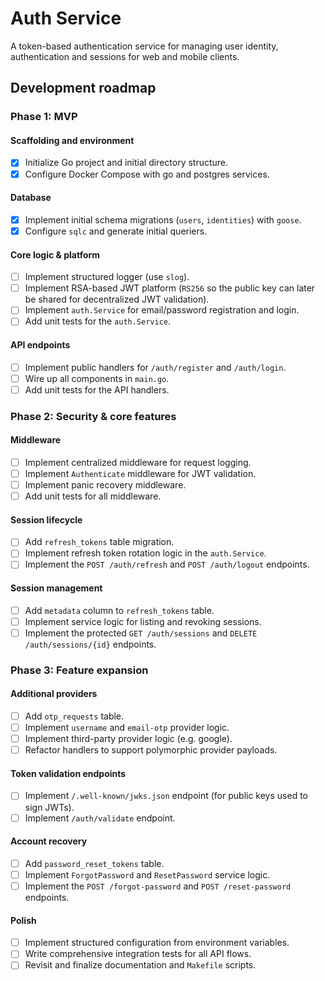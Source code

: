 # Auth Service

A token-based authentication service for managing user identity, authentication and sessions for web and mobile clients.

## Development roadmap

### Phase 1: MVP

#### Scaffolding and environment
- [x] Initialize Go project and initial directory structure.
- [x] Configure Docker Compose with go and postgres services.

#### Database
- [x] Implement initial schema migrations (`users`, `identities`) with `goose`.
- [x] Configure `sqlc` and generate initial queriers.

#### Core logic & platform
- [ ] Implement structured logger (use `slog`).
- [ ] Implement RSA-based JWT platform (`RS256` so the public key can later be shared for decentralized JWT validation).
- [ ] Implement `auth.Service` for email/password registration and login.
- [ ] Add unit tests for the `auth.Service`.

#### API endpoints
- [ ] Implement public handlers for `/auth/register` and `/auth/login`.
- [ ] Wire up all components in `main.go`.
- [ ] Add unit tests for the API handlers.

### Phase 2: Security & core features

#### Middleware
- [ ] Implement centralized middleware for request logging.
- [ ] Implement `Authenticate` middleware for JWT validation.
- [ ] Implement panic recovery middleware.
- [ ] Add unit tests for all middleware.

#### Session lifecycle
- [ ] Add `refresh_tokens` table migration.
- [ ] Implement refresh token rotation logic in the `auth.Service`.
- [ ] Implement the `POST /auth/refresh` and `POST /auth/logout` endpoints.

#### Session management
- [ ] Add `metadata` column to `refresh_tokens` table.
- [ ] Implement service logic for listing and revoking sessions.
- [ ] Implement the protected `GET /auth/sessions` and `DELETE /auth/sessions/{id}` endpoints.

### Phase 3: Feature expansion

#### Additional providers
- [ ] Add `otp_requests` table.
- [ ] Implement `username` and `email-otp` provider logic.
- [ ] Implement third-party provider logic (e.g. google).
- [ ] Refactor handlers to support polymorphic provider payloads.

#### Token validation endpoints
- [ ] Implement `/.well-known/jwks.json` endpoint (for public keys used to sign JWTs).
- [ ] Implement `/auth/validate` endpoint.

#### Account recovery
- [ ] Add `password_reset_tokens` table.
- [ ] Implement `ForgotPassword` and `ResetPassword` service logic.
- [ ] Implement the `POST /forgot-password` and `POST /reset-password` endpoints.

#### Polish
- [ ] Implement structured configuration from environment variables.
- [ ] Write comprehensive integration tests for all API flows.
- [ ] Revisit and finalize documentation and `Makefile` scripts.
